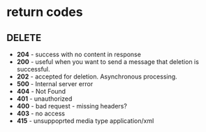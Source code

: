 # return codes

## DELETE
- **204** - success with no content in response
- **200** - useful when you want to send a message that deletion is successful.
- **202** - accepted for deletion. Asynchronous processing.
- **500** - Internal server error
- **404** - Not Found
- **401** - unauthorized
- **400** - bad request - missing headers?
- **403** - no access
- **415** - unsuppoprted media type application/xml